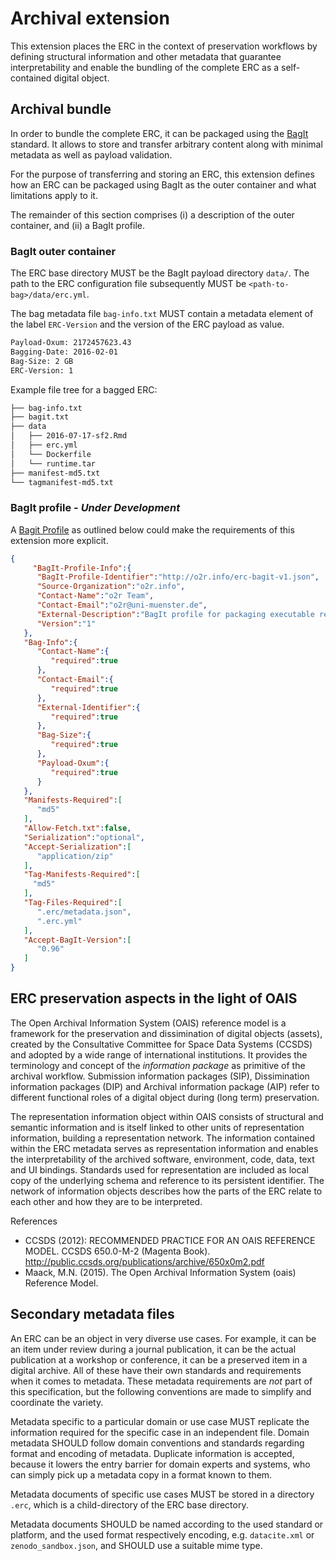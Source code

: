 # Archival extension

This extension places the ERC in the context of preservation workflows by defining structural information and other metadata that guarantee interpretability and enable the bundling of the complete ERC as a self-contained digital object.

## Archival bundle

In order to bundle the complete ERC, it can be packaged using the [BagIt][bagit] standard. It allows to store and transfer arbitrary content along with minimal metadata as well as payload validation.

For the purpose of transferring and storing an ERC, this extension defines how an ERC can be packaged using BagIt as the outer container and what limitations apply to it.

The remainder of this section comprises (i) a description of the outer container, and (ii) a BagIt profile.

### BagIt outer container

The ERC base directory MUST be the BagIt payload directory `data/`.
The path to the ERC configuration file subsequently MUST be `<path-to-bag>/data/erc.yml`.

The bag metadata file `bag-info.txt` MUST contain a metadata element of the label `ERC-Version` and the version of the ERC payload as value.

```txt
Payload-Oxum: 2172457623.43
Bagging-Date: 2016-02-01
Bag-Size: 2 GB
ERC-Version: 1
```

Example file tree for a bagged ERC:

```txt
├── bag-info.txt
├── bagit.txt
├── data
│   ├── 2016-07-17-sf2.Rmd
│   ├── erc.yml
│   └── Dockerfile
│   └── runtime.tar
├── manifest-md5.txt
└── tagmanifest-md5.txt
```

### BagIt profile - _Under Development_

A [Bagit Profile][bagitprofiles] as outlined below could make the requirements of this extension more explicit.

```json
{
     "BagIt-Profile-Info":{
      "BagIt-Profile-Identifier":"http://o2r.info/erc-bagit-v1.json",
      "Source-Organization":"o2r.info",
      "Contact-Name":"o2r Team",
      "Contact-Email":"o2r@uni-muenster.de",
      "External-Description":"BagIt profile for packaging executable research compendia.",
      "Version":"1"
   },
   "Bag-Info":{
      "Contact-Name":{
         "required":true
      },
      "Contact-Email":{
         "required":true
      },
      "External-Identifier":{
         "required":true
      },
      "Bag-Size":{
         "required":true
      },
      "Payload-Oxum":{
         "required":true
      }
   },
   "Manifests-Required":[
      "md5"
   ],
   "Allow-Fetch.txt":false,
   "Serialization":"optional",
   "Accept-Serialization":[
      "application/zip"
   ],
   "Tag-Manifests-Required":[
     "md5"
   ],
   "Tag-Files-Required":[
      ".erc/metadata.json",
      ".erc.yml"
   ],
   "Accept-BagIt-Version":[
      "0.96"
   ]
}
```

[bagit]: http://tools.ietf.org/html/draft-kunze-bagit
[bagitprofiles]: https://github.com/ruebot/bagit-profiles

## ERC preservation aspects in the light of OAIS

The Open Archival Information System (OAIS) reference model is a framework for the preservation and dissimination of digital objects (assets), created by the Consultative Committee for Space Data Systems (CCSDS) and adopted by a wide range of international institutions. It provides the terminology and concept of the _information package_ as primitive of the archival workflow. Submission information packages (SIP), Dissimination information packages (DIP) and Archival information package (AIP) refer to different functional roles of a digital object during (long term) preservation.

The representation information object within OAIS consists of structural and semantic information and is itself linked to other units of representation information, building a representation network. The information contained within the ERC metadata serves as representation information and enables the interpretability of the archived software, environment, code, data, text and UI bindings. Standards used for representation are included as local copy of the underlying schema and reference to its persistent identifier. The network of information objects describes how the parts of the ERC relate to each other and how they are to be interpreted.

References

- CCSDS (2012): RECOMMENDED PRACTICE FOR AN OAIS REFERENCE MODEL. CCSDS 650.0-M-2 (Magenta Book). http://public.ccsds.org/publications/archive/650x0m2.pdf
- Maack, M.N. (2015). The Open Archival Information System (oais) Reference Model.


## Secondary metadata files

An ERC can be an object in very diverse use cases.
For example, it can be an item under review during a journal publication, it can be the actual publication at a workshop or conference, it can be a preserved item in a digital archive.
All of these have their own standards and requirements when it comes to metadata.
These metadata requirements are _not_ part of this specification, but the following conventions are made to simplify and coordinate the variety.

Metadata specific to a particular domain or use case MUST replicate the information required for the specific case in an independent file.
Domain metadata SHOULD follow domain conventions and standards regarding format and encoding of metadata.
Duplicate information is accepted, because it lowers the entry barrier for domain experts and systems, who can simply pick up a metadata copy in a format known to them.

Metadata documents of specific use cases MUST be stored in a directory `.erc`, which is a child-directory of the ERC base directory.

Metadata documents SHOULD be named according to the used standard or platform, and the used format respectively encoding, e.g. `datacite.xml` or `zenodo_sandbox.json`, and SHOULD use a suitable mime type.